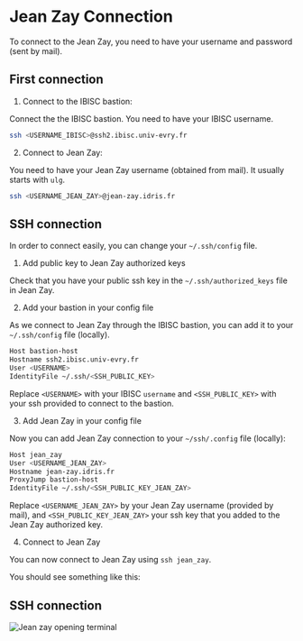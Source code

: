 # Jean Zay Connection



To connect to the Jean Zay, you need to have your username and password (sent by mail).

## First connection


1. Connect to the IBISC bastion:
  
Connect the the IBISC bastion. You need to have your IBISC username.

```bash
ssh <USERNAME_IBISC>@ssh2.ibisc.univ-evry.fr
```

2. Connect to Jean Zay:

You need to have your Jean Zay username (obtained from mail). It usually starts with `ulg`. 

```bash
ssh <USERNAME_JEAN_ZAY>@jean-zay.idris.fr
```
## SSH connection 

In order to connect easily, you can change your `~/.ssh/config` file. 

1. Add public key to Jean Zay authorized keys 
    
Check that you have your public ssh key in the `~/.ssh/authorized_keys` file in Jean Zay. 
            
2. Add your bastion in your config file 

As we connect to Jean Zay through the IBISC bastion, you can add it to your `~/.ssh/config` file (locally). 

```bash
Host bastion-host
Hostname ssh2.ibisc.univ-evry.fr
User <USERNAME>
IdentityFile ~/.ssh/<SSH_PUBLIC_KEY>
```

Replace `<USERNAME>` with your IBISC `username` and `<SSH_PUBLIC_KEY>` with your ssh provided to connect to the bastion.

3. Add Jean Zay in your config file

Now you can add Jean Zay connection to your `~/ssh/.config` file (locally): 

```bash
Host jean_zay
User <USERNAME_JEAN_ZAY>
Hostname jean-zay.idris.fr
ProxyJump bastion-host
IdentityFile ~/.ssh/<SSH_PUBLIC_KEY_JEAN_ZAY> 
```

Replace `<USERNAME_JEAN_ZAY>` by your Jean Zay username (provided by mail), and `<SSH_PUBLIC_KEY_JEAN_ZAY>` your ssh key that you added to the Jean Zay authorized key. 

4. Connect to Jean Zay

You can now connect to Jean Zay using `ssh jean_zay`.

You should see something like this:




## SSH connection

![Jean zay opening terminal](../img/jean_zay.png)
